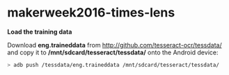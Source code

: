 # makerweek2016-times-lens

__Load the training data__

Download **eng.traineddata** from http://github.com/tesseract-ocr/tessdata/ and copy it to **/mnt/sdcard/tesseract/tessdata/** onto the Android device:

```sh
> adb push /tessdata/eng.traineddata /mnt/sdcard/tesseract/tessdata/
```

